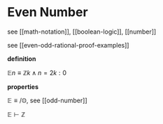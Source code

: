 # Even Number

see [[math-notation]], [[boolean-logic]], [[number]]

see [[even-odd-rational-proof-examples]]

**definition**

$\mathbb En \equiv \mathbb Z k \land n = 2k : 0$

**properties**

$\mathbb E \equiv /\mathbb O$, see [[odd-number]]

$\mathbb E \vdash \mathbb Z$
